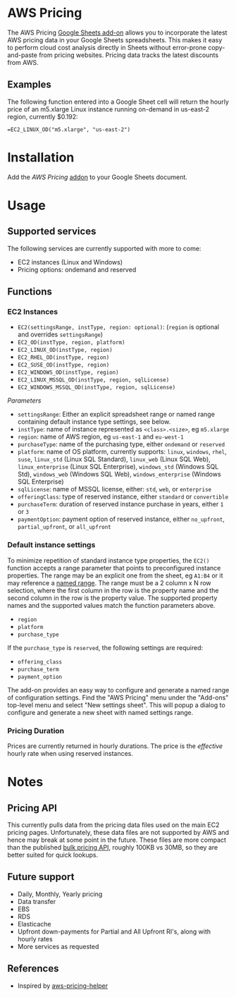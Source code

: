 # AWS Pricing

The AWS Pricing [Google Sheets add-on][addon] allows you to incorporate the latest AWS pricing data in your Google Sheets spreadsheets. This makes it easy to perform cloud cost analysis directly in Sheets without error-prone copy-and-paste from pricing websites. Pricing data tracks the latest discounts from AWS.

## Examples

The following function entered into a Google Sheet cell will return
the hourly price of an m5.xlarge Linux instance running on-demand in us-east-2 region, currently $0.192:
```
=EC2_LINUX_OD("m5.xlarge", "us-east-2")
```

# Installation

Add the *AWS Pricing* [addon][addon] to your Google Sheets document.

# Usage

## Supported services

The following services are currently supported with more to come:

* EC2 instances (Linux and Windows)
* Pricing options: ondemand and reserved

## Functions

### EC2 Instances

* `EC2(settingsRange, instType, region: optional)`: (`region` is optional and overrides `settingsRange`)
* `EC2_OD(instType, region, platform)`
* `EC2_LINUX_OD(instType, region)`
* `EC2_RHEL_OD(instType, region)`
* `EC2_SUSE_OD(instType, region)`
* `EC2_WINDOWS_OD(instType, region)`
* `EC2_LINUX_MSSQL_OD(instType, region, sqlLicense)`
* `EC2_WINDOWS_MSSQL_OD(instType, region, sqlLicense)`

_Parameters_

* `settingsRange`: Either an explicit spreadsheet range or named range containing default instance type settings, see below.
* `instType`: name of instance represented as `<class>.<size>`, eg `m5.xlarge`
* `region`: name of AWS region, eg `us-east-1` and `eu-west-1`
* `purchaseType`: name of the purchasing type, either `ondemand` or `reserved`
* `platform`: name of OS platform, currently supports: `linux`, `windows`, `rhel`, `suse`, `linux_std` (Linux SQL Standard), `linux_web` (Linux SQL Web), `linux_enterprise` (Linux SQL Enterprise), `windows_std` (Windows SQL Std), `windows_web` (Windows SQL Web), `windows_enterprise` (Windows SQL Enterprise)
* `sqlLicense`: name of MSSQL license, either: `std`, `web`, or `enterprise`
* `offeringClass`: type of reserved instance, either `standard` or `convertible`
* `purchaseTerm`: duration of reserved instance purchase in years, either `1` or `3`
* `paymentOption`: payment option of reserved instance, either `no_upfront`, `partial_upfront`, or `all_upfront`

### Default instance settings

To minimize repetition of standard instance type properties, the `EC2()` function accepts a range parameter that points to preconfigured instance properties. The range may be an explicit one from the sheet, eg `A1:B4` or it may reference a [named range](https://support.google.com/docs/answer/63175). The range must be a 2 column x N row selection, where the first column in the row is the property name and the second column in the row is the property value. The supported property names and the supported values match the function parameters above.

* `region`
* `platform`
* `purchase_type`

If the `purchase_type` is `reserved`, the following settings are required:

* `offering_class`
* `purchase_term`
* `payment_option`


The add-on provides an easy way to configure and generate a named range of configuration settings. Find the "AWS Pricing" menu under the "Add-ons" top-level menu and select "New settings sheet". This will popup a dialog to configure and generate a new sheet with named settings range.

### Pricing Duration

Prices are currently returned in hourly durations. The price is the *effective* hourly rate when using reserved instances.

# Notes

## Pricing API

This currently pulls data from the pricing data files used on the main EC2 pricing pages. Unfortunately, these data files are not supported by AWS and hence may break at some point in the future. These files are more compact than the published [bulk pricing API](https://docs.aws.amazon.com/awsaccountbilling/latest/aboutv2/using-ppslong.html), roughly 100KB vs 30MB, so they are better suited for quick lookups.

## Future support

* Daily, Monthly, Yearly pricing
* Data transfer
* EBS
* RDS
* Elasticache
* Upfront down-payments for Partial and All Upfront RI's, along with hourly rates
* More services as requested

## References

* Inspired by [aws-pricing-helper](https://github.com/marcy-terui/gs-aws-pricing-helper)

[addon]: https://chrome.google.com/webstore/detail/aws-pricing/obdnfnkckkmjcpeegkhkmpnoiaidhicd
